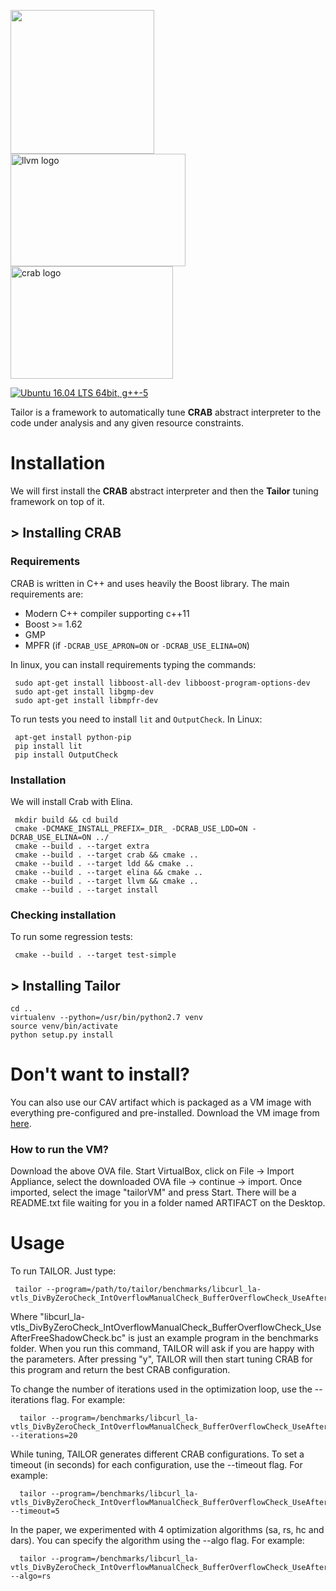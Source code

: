 <img src="https://numairmansur.github.io/tailor.png" width="230"/><img src="https://upload.wikimedia.org/wikipedia/en/4/4c/LLVM_Logo.svg" alt="llvm logo" width=280 height=180 /><img src="http://i.imgur.com/IDKhq5h.png" alt="crab logo" width=260 height=180 />

<a href="https://travis-ci.org/seahorn/crab-llvm"><img src="https://travis-ci.org/seahorn/crab-llvm.svg?branch=master" title="Ubuntu 16.04 LTS 64bit, g++-5"/></a>

Tailor is a framework to automatically tune **CRAB** abstract interpreter to the code
under analysis and any given resource constraints. 

# Installation
We will first install the **CRAB** abstract interpreter and then the **Tailor** tuning framework on top of it.

## > Installing CRAB

### Requirements 
CRAB is written in C++ and uses heavily the Boost library. The
main requirements are:

- Modern C++ compiler supporting c++11
- Boost >= 1.62
- GMP 
- MPFR (if `-DCRAB_USE_APRON=ON` or `-DCRAB_USE_ELINA=ON`)

In linux, you can install requirements typing the commands:

     sudo apt-get install libboost-all-dev libboost-program-options-dev
     sudo apt-get install libgmp-dev
     sudo apt-get install libmpfr-dev	

To run tests you need to install `lit` and `OutputCheck`. In Linux:

     apt-get install python-pip
     pip install lit
     pip install OutputCheck

### Installation

We will install Crab with Elina. 

     mkdir build && cd build
     cmake -DCMAKE_INSTALL_PREFIX=_DIR_ -DCRAB_USE_LDD=ON -DCRAB_USE_ELINA=ON ../
     cmake --build . --target extra                 
     cmake --build . --target crab && cmake ..
     cmake --build . --target ldd && cmake ..
     cmake --build . --target elina && cmake ..
     cmake --build . --target llvm && cmake ..                
     cmake --build . --target install 

### Checking installation

To run some regression tests:

     cmake --build . --target test-simple

## > Installing Tailor

```
cd ..
virtualenv --python=/usr/bin/python2.7 venv 
source venv/bin/activate
python setup.py install
```

# Don't want to install?
You can also use our CAV artifact which is packaged as a VM image with everything
pre-configured and pre-installed. Download the VM image from [here](https://zenodo.org/record/4719604#.YIaYzC0RpQM).

### How to run the VM?
Download the above OVA file. Start VirtualBox, click on File -> Import Appliance,
select the downloaded OVA file -> continue -> import.
Once imported, select the image "tailorVM" and press Start.
There will be a README.txt file waiting for you in a folder named ARTIFACT on the Desktop.


# Usage
To run TAILOR. Just type:
   
     tailor --program=/path/to/tailor/benchmarks/libcurl_la-vtls_DivByZeroCheck_IntOverflowManualCheck_BufferOverflowCheck_UseAfterFreeShadowCheck.bc 
       
   Where "libcurl_la-vtls_DivByZeroCheck_IntOverflowManualCheck_BufferOverflowCheck_UseAfterFreeShadowCheck.bc" is just an example program in the benchmarks
   folder.
   When you run this command, TAILOR will ask if you are happy with the parameters.
   After pressing "y", TAILOR will then start tuning CRAB for this program and return the best CRAB configuration.
   
   To change the number of iterations used in the optimization loop, use the --iterations flag. For example:
   
      tailor --program=/benchmarks/libcurl_la-vtls_DivByZeroCheck_IntOverflowManualCheck_BufferOverflowCheck_UseAfterFreeShadowCheck.bc --iterations=20
      

   While tuning, TAILOR generates different CRAB configurations. To set a timeout (in seconds) for each configuration, use the --timeout flag. For example:
   
      tailor --program=/benchmarks/libcurl_la-vtls_DivByZeroCheck_IntOverflowManualCheck_BufferOverflowCheck_UseAfterFreeShadowCheck.bc --timeout=5
   
   In the paper, we experimented with 4 optimization algorithms (sa, rs, hc and dars). You can specify the algorithm using the --algo flag. For example: 
   
      tailor --program=/benchmarks/libcurl_la-vtls_DivByZeroCheck_IntOverflowManualCheck_BufferOverflowCheck_UseAfterFreeShadowCheck.bc --algo=rs

